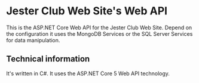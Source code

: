 # Jester Club Web Site's Web API
This is the ASP.NET Core Web API for the Jester Club Web Site. Depend on the configuration it uses the MongoDB Services or the SQL Server Services for data manipulation.

## Technical information
It's written in C#. It uses the ASP.NET Core 5 Web API technology.
